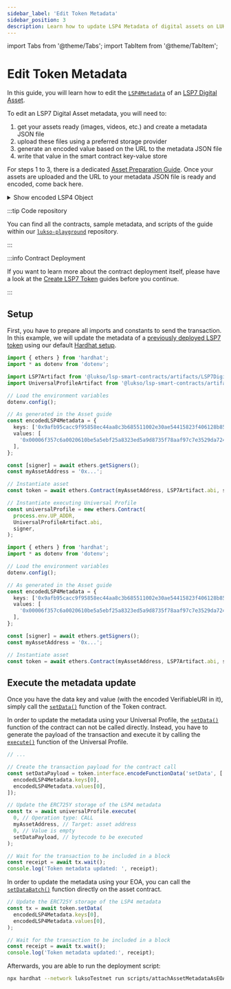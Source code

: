 ```yaml
---
sidebar_label: 'Edit Token Metadata'
sidebar_position: 3
description: Learn how to update LSP4 Metadata of digital assets on LUKSO.
---
```


import Tabs from '@theme/Tabs';
import TabItem from '@theme/TabItem';

# Edit Token Metadata

In this guide, you will learn how to edit the [`LSP4Metadata`](../../standards/tokens/LSP4-Digital-Asset-Metadata.md) of an [LSP7 Digital Asset](../../standards/tokens/LSP7-Digital-Asset.md).

To edit an LSP7 Digital Asset metadata, you will need to:

1. get your assets ready (images, videos, etc.) and create a metadata JSON file
2. upload these files using a preferred storage provider
3. generate an encoded value based on the URL to the metadata JSON file
4. write that value in the smart contract key-value store

For steps 1 to 3, there is a dedicated [Asset Preparation Guide](../assets/metadata-preparation.md). Once your assets are uploaded and the URL to your metadata JSON file is ready and encoded, come back here.

<details>
    <summary>Show encoded LSP4 Object</summary>

<!-- prettier-ignore-start -->

```js
const encodedLSP4Metadata = {
  keys: ['0x9afb95cacc9f95858ec44aa8c3b685511002e30ae54415823f406128b85b238e'],
  values: [
    '0x00006f357c6a0020610be5a5ebf25a8323ed5a9d8735f78aaf97c7e3529da7249f17e1b4129636f3697066733a2f2f516d5154716865424c5a466e5155787535524473387441394a746b78665a714d42636d47643973756b587877526d',
  ],
};
```

<!-- prettier-ignore-end -->

</details>

:::tip Code repository

You can find all the contracts, sample metadata, and scripts of the guide within our [`lukso-playground`](https://github.com/lukso-network/lukso-playground/tree/main/smart-contracts-hardhat) repository.

:::

:::info Contract Deployment

If you want to learn more about the contract deployment itself, please have a look at the [Create LSP7 Token](../smart-contract-developers/create-lsp7-token.md) guides before you continue.

:::

## Setup

First, you have to prepare all imports and constants to send the transaction. In this example, we will update the metadata of a [previously deployed LSP7 token](../smart-contract-developers/create-lsp7-token.md) using our default [Hardhat setup](../smart-contract-developers/getting-started.md).

<Tabs groupId="deployment">
  <TabItem value="up" label="Update metadata with a Universal Profile">

```ts title="scripts/attachAssetMetadataAsUP.ts"
import { ethers } from 'hardhat';
import * as dotenv from 'dotenv';

import LSP7Artifact from '@lukso/lsp-smart-contracts/artifacts/LSP7DigitalAsset.json';
import UniversalProfileArtifact from '@lukso/lsp-smart-contracts/artifacts/LSP0ERC725Account.json';

// Load the environment variables
dotenv.config();

// As generated in the Asset guide
const encodedLSP4Metadata = {
  keys: ['0x9afb95cacc9f95858ec44aa8c3b685511002e30ae54415823f406128b85b238e'],
  values: [
    '0x00006f357c6a0020610be5a5ebf25a8323ed5a9d8735f78aaf97c7e3529da7249f17e1b4129636f3697066733a2f2f516d5154716865424c5a466e5155787535524473387441394a746b78665a714d42636d47643973756b587877526d',
  ],
};

const [signer] = await ethers.getSigners();
const myAssetAddress = '0x...';

// Instantiate asset
const token = await ethers.Contract(myAssetAddress, LSP7Artifact.abi, signer);

// Instantiate executing Universal Profile
const universalProfile = new ethers.Contract(
  process.env.UP_ADDR,
  UniversalProfileArtifact.abi,
  signer,
);
```

  </TabItem>

  <TabItem value="eoa" label="Update metadata with an EOA">

```ts title="scripts/attachAssetMetadataAsEOA.ts"
import { ethers } from 'hardhat';
import * as dotenv from 'dotenv';

// Load the environment variables
dotenv.config();

// As generated in the Asset guide
const encodedLSP4Metadata = {
  keys: ['0x9afb95cacc9f95858ec44aa8c3b685511002e30ae54415823f406128b85b238e'],
  values: [
    '0x00006f357c6a0020610be5a5ebf25a8323ed5a9d8735f78aaf97c7e3529da7249f17e1b4129636f3697066733a2f2f516d5154716865424c5a466e5155787535524473387441394a746b78665a714d42636d47643973756b587877526d',
  ],
};

const [signer] = await ethers.getSigners();
const myAssetAddress = '0x...';

// Instantiate asset
const token = await ethers.Contract(myAssetAddress, LSP7Artifact.abi, signer);
```

  </TabItem>

</Tabs>

## Execute the metadata update

Once you have the data key and value (with the encoded VerifiableURI in it), simply call the [`setData()`](../../contracts/contracts/ERC725/ERC725.md#setdata) function of the Token contract.

<Tabs groupId="deployment">
  <TabItem value="up" label="Update metadata with a Universal Profile">

In order to update the metadata using your Universal Profile, the [`setData()`](../../contracts/contracts/ERC725/ERC725.md#setdata) function of the contract can not be called directly. Instead, you have to generate the payload of the transaction and execute it by calling the [`execute()`](../../contracts/contracts/ERC725/ERC725.md#execute) function of the Universal Profile.

```ts title="scripts/attachAssetMetadataAsUP.ts"
// ...

// Create the transaction payload for the contract call
const setDataPayload = token.interface.encodeFunctionData('setData', [
  encodedLSP4Metadata.keys[0],
  encodedLSP4Metadata.values[0],
]);

// Update the ERC725Y storage of the LSP4 metadata
const tx = await universalProfile.execute(
  0, // Operation type: CALL
  myAssetAddress, // Target: asset address
  0, // Value is empty
  setDataPayload, // bytecode to be executed
);

// Wait for the transaction to be included in a block
const receipt = await tx.wait();
console.log('Token metadata updated: ', receipt);
```

  </TabItem>

  <TabItem value="eoa" label="Update metadata with an EOA">

In order to update the metadata using your EOA, you can call the [`setDataBatch()`](../../contracts/contracts/ERC725/ERC725.md#setdatabatch) function directly on the asset contract.

```ts title="scripts/attachAssetMetadataAsEOA.ts"
// Update the ERC725Y storage of the LSP4 metadata
const tx = await token.setData(
  encodedLSP4Metadata.keys[0],
  encodedLSP4Metadata.values[0],
);

// Wait for the transaction to be included in a block
const receipt = await tx.wait();
console.log('Token metadata updated:', receipt);
```

Afterwards, you are able to run the deployment script:

```bash
npx hardhat --network luksoTestnet run scripts/attachAssetMetadataAsEOA.ts
```

  </TabItem>

</Tabs>
